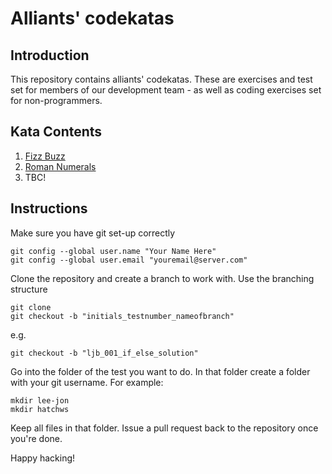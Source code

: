 # Alliants' codekatas

## Introduction
This repository contains alliants' codekatas. These are exercises and test set for members of our development team - as well as coding exercises set for non-programmers.

## Kata Contents
1. [Fizz Buzz](https://github.com/Alliants/codekata/tree/master/01_FizzBuzz)
2. [Roman Numerals](https://github.com/Alliants/codekata/tree/master/02_RomanNumerals)
3. TBC!

## Instructions

Make sure you have git set-up correctly

    git config --global user.name "Your Name Here"
    git config --global user.email "youremail@server.com"

Clone the repository and create a branch to work with. Use the branching structure

    git clone
    git checkout -b "initials_testnumber_nameofbranch"

e.g.

    git checkout -b "ljb_001_if_else_solution"

Go into the folder of the test you want to do. In that folder create a folder with your git username. For example:

    mkdir lee-jon
    mkdir hatchws

Keep all files in that folder. Issue a pull request back to the repository once you're done.

Happy hacking!
